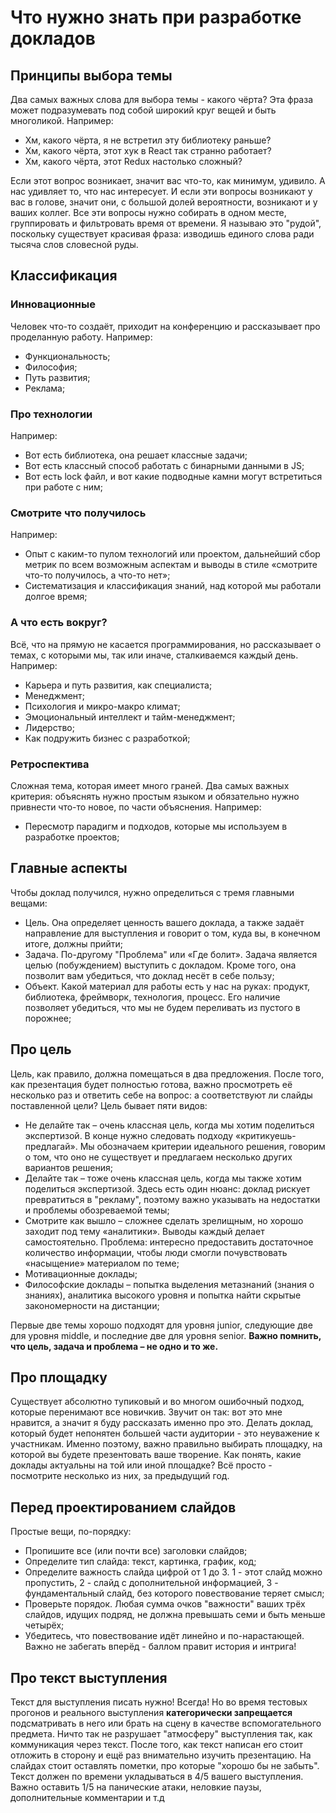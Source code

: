 # Что нужно знать при разработке докладов

## Принципы выбора темы

Два самых важных слова для выбора темы - какого чёрта? Эта фраза может подразумевать под собой широкий круг вещей и быть многоликой. Например:

- Хм, какого чёрта, я не встретил эту библиотеку раньше?
- Хм, какого чёрта, этот хук в React так странно работает?
- Хм, какого чёрта, этот Redux настолько сложный?

Если этот вопрос возникает, значит вас что-то, как минимум, удивило. А нас удивляет то, что нас интересует. И если эти вопросы возникают у вас в голове, значит они, с большой долей вероятности, возникают и у ваших коллег. Все эти вопросы нужно собирать в одном месте, группировать и фильтровать время от времени. Я называю это "рудой", поскольку существует красивая фраза: изводишь единого слова ради тысяча слов словесной руды.

## Классификация

### Инновационные

Человек что-то создаёт, приходит на конференцию и рассказывает про проделанную работу. Например:

- Функциональность;
- Философия;
- Путь развития;
- Реклама;

### Про технологии

Например:

- Вот есть библиотека, она решает классные задачи;
- Вот есть классный способ работать с бинарными данными в JS;
- Вот есть lock файл, и вот какие подводные камни могут встретиться при работе с ним;

### Смотрите что получилось

Например:

- Опыт с каким-то пулом технологий или проектом, дальнейший сбор метрик по всем возможным аспектам и выводы в стиле «смотрите что-то получилось, а что-то нет»;
- Систематизация и классификация знаний, над которой мы работали долгое время;

### А что есть вокруг?

Всё, что на прямую не касается программирования, но рассказывает о темах, с которыми мы, так или иначе, сталкиваемся каждый день. Например:

- Карьера и путь развития, как специалиста;
- Менеджмент;
- Психология и микро-макро климат;
- Эмоциональный интеллект и тайм-менеджмент;
- Лидерство;
- Как подружить бизнес с разработкой;

### Ретроспектива

Сложная тема, которая имеет много граней. Два самых важных критерия: объяснять нужно простым языком и обязательно нужно привнести что-то новое, по части объяснения. Например:

- Пересмотр парадигм и подходов, которые мы используем в разработке проектов;

## Главные аспекты

Чтобы доклад получился, нужно определиться с тремя главными вещами:

- Цель. Она определяет ценность вашего доклада, а также задаёт направление для выступления и говорит о том, куда вы, в конечном итоге, должны прийти;
- Задача. По-другому "Проблема" или «Где болит». Задача является целью (побуждением) выступить с докладом. Кроме того, она позволит вам убедиться, что доклад несёт в себе пользу;
- Объект. Какой материал для работы есть у нас на руках: продукт, библиотека, фреймворк, технология, процесс. Его наличие позволяет убедиться, что мы не будем переливать из пустого в порожнее;

## Про цель

Цель, как правило, должна помещаться в два предложения. После того, как презентация будет полностью готова, важно просмотреть её несколько раз и ответить себе на вопрос: а соответствуют ли слайды поставленной цели? Цель бывает пяти видов:

- Не делайте так – очень классная цель, когда мы хотим поделиться экспертизой. В конце нужно следовать подходу «критикуешь-предлагай». Мы обозначаем критерии идеального решения, говорим о том, что оно не существует и предлагаем несколько других вариантов решения;
- Делайте так – тоже очень классная цель, когда мы также хотим поделиться экспертизой. Здесь есть один нюанс: доклад рискует превратиться в "рекламу", поэтому важно указывать на недостатки и проблемы обозреваемой темы;
- Смотрите как вышло – сложнее сделать зрелищным, но хорошо заходит под тему «аналитики». Выводы каждый делает самостоятельно. Проблема: интересно предоставить достаточное количество информации, чтобы люди смогли почувствовать «насыщение» материалом по теме;
- Мотивационные доклады;
- Философские доклады – попытка выделения метазнаний (знания о знаниях), аналитика высокого уровня и попытка найти скрытые закономерности на дистанции;

Первые две темы хорошо подходят для уровня junior, следующие две для уровня middle, и последние две для уровня senior. **Важно помнить, что цель, задача и проблема – не одно и то же.**

## Про площадку

Существует абсолютно тупиковый и во многом ошибочный подход, которые перенимают все новичкив. Звучит он так: вот это мне нравится, а значит я буду рассказать именно про это. Делать доклад, который будет непонятен большей части аудитории - это неуважение к участникам. Именно поэтому, важно правильно выбирать площадку, на которой вы будете презентовать ваше творение. Как понять, какие доклады актуальны на той или иной площадке? Всё просто - посмотрите несколько из них, за предыдущий год.

## Перед проектированием слайдов

Простые вещи, по-порядку:

- Пропишите все (или почти все) заголовки слайдов;
- Определите тип слайда: текст, картинка, график, код;
- Определите важность слайда цифрой от 1 до 3. 1 - этот слайд можно пропустить, 2 - слайд с дополнительной информацией, 3 - фундаментальный слайд, без которого повествование теряет смысл;
- Проверьте порядок. Любая сумма очков "важности" ваших трёх слайдов, идущих подряд, не должна превышать семи и быть меньше четырёх;
- Убедитесь, что повествование идёт линейно и по-нарастающей. Важно не забегать вперёд - баллом правит история и интрига!

## Про текст выступления

Текст для выступления писать нужно! Всегда! Но во время тестовых прогонов и реального выступления **категорически запрещается** подсматривать в него или брать на сцену в качестве вспомогательного предмета. Ничто так не разрушает "атмосферу" выступления так, как коммуникация через текст. После того, как текст написан его стоит отложить в сторону и ещё раз внимательно изучить презентацию. На слайдах стоит оставлять пометки, про которые "хорошо бы не забыть". Текст должен по времени укладываться в 4/5 вашего выступления. Важно оставить 1/5 на панические атаки, неловкие паузы, дополнительные комментарии и т.д
